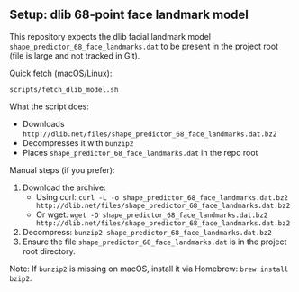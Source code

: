 Setup: dlib 68‑point face landmark model
---------------------------------------

This repository expects the dlib facial landmark model `shape_predictor_68_face_landmarks.dat` to be present in the project root (file is large and not tracked in Git).

Quick fetch (macOS/Linux):

```
scripts/fetch_dlib_model.sh
```

What the script does:
- Downloads `http://dlib.net/files/shape_predictor_68_face_landmarks.dat.bz2`
- Decompresses it with `bunzip2`
- Places `shape_predictor_68_face_landmarks.dat` in the repo root

Manual steps (if you prefer):

1. Download the archive:
	- Using curl: `curl -L -o shape_predictor_68_face_landmarks.dat.bz2 http://dlib.net/files/shape_predictor_68_face_landmarks.dat.bz2`
	- Or wget: `wget -O shape_predictor_68_face_landmarks.dat.bz2 http://dlib.net/files/shape_predictor_68_face_landmarks.dat.bz2`
2. Decompress: `bunzip2 shape_predictor_68_face_landmarks.dat.bz2`
3. Ensure the file `shape_predictor_68_face_landmarks.dat` is in the project root directory.

Note: If `bunzip2` is missing on macOS, install it via Homebrew: `brew install bzip2`.

